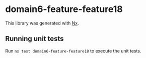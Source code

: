 # domain6-feature-feature18

This library was generated with [Nx](https://nx.dev).

## Running unit tests

Run `nx test domain6-feature-feature18` to execute the unit tests.
